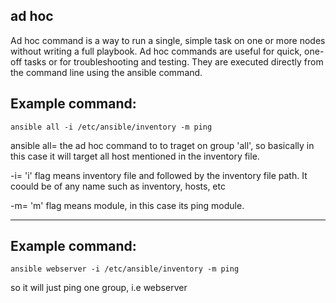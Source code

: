 ## ad hoc 

Ad hoc command is a way to run a single, simple task on one or more nodes without writing a full playbook. 
Ad hoc commands are useful for quick, one-off tasks or for troubleshooting and testing. 
They are executed directly from the command line using the ansible command.

## Example command:

```
ansible all -i /etc/ansible/inventory -m ping
```

ansible all= the ad hoc command to to traget on group 'all', so basically in this case it will target all host mentioned in the inventory file.

-i= 'i' flag means inventory file and followed by the inventory file path. It coould be of any name such as inventory, hosts, etc 

-m= 'm' flag means module, in this case its ping module.


-----------------------------------------------------------------------------
 ## Example command:

```
ansible webserver -i /etc/ansible/inventory -m ping
```

so it will just ping one group, i.e webserver


